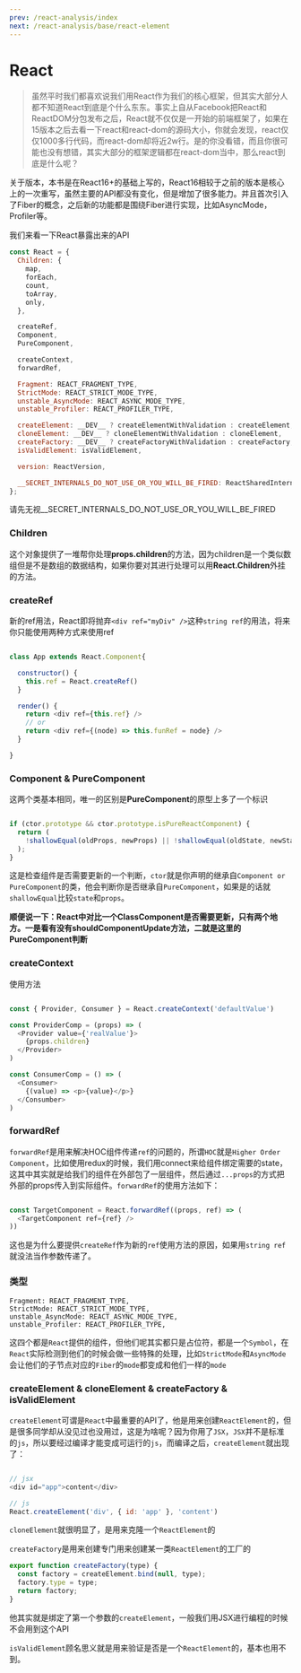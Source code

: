 ```yaml
---
prev: /react-analysis/index
next: /react-analysis/base/react-element
---
```


# React

> 虽然平时我们都喜欢说我们用React作为我们的核心框架，但其实大部分人都不知道React到底是个什么东东。事实上自从Facebook把React和ReactDOM分包发布之后，React就不仅仅是一开始的前端框架了，如果在15版本之后去看一下react和react-dom的源码大小，你就会发现，react仅仅1000多行代码，而react-dom却将近2w行。是的你没看错，而且你很可能也没有想错，其实大部分的框架逻辑都在react-dom当中，那么react到底是什么呢？

关于版本，本书是在React16+的基础上写的，React16相较于之前的版本是核心上的一次重写，虽然主要的API都没有变化，但是增加了很多能力。并且首次引入了Fiber的概念，之后新的功能都是围绕Fiber进行实现，比如AsyncMode，Profiler等。

我们来看一下React暴露出来的API

```js
const React = {
  Children: {
    map,
    forEach,
    count,
    toArray,
    only,
  },

  createRef,
  Component,
  PureComponent,

  createContext,
  forwardRef,

  Fragment: REACT_FRAGMENT_TYPE,
  StrictMode: REACT_STRICT_MODE_TYPE,
  unstable_AsyncMode: REACT_ASYNC_MODE_TYPE,
  unstable_Profiler: REACT_PROFILER_TYPE,

  createElement: __DEV__ ? createElementWithValidation : createElement,
  cloneElement: __DEV__ ? cloneElementWithValidation : cloneElement,
  createFactory: __DEV__ ? createFactoryWithValidation : createFactory,
  isValidElement: isValidElement,

  version: ReactVersion,

  __SECRET_INTERNALS_DO_NOT_USE_OR_YOU_WILL_BE_FIRED: ReactSharedInternals,
};
```

请先无视__SECRET_INTERNALS_DO_NOT_USE_OR_YOU_WILL_BE_FIRED

### Children

这个对象提供了一堆帮你处理**props.children**的方法，因为children是一个类似数组但是不是数组的数据结构，如果你要对其进行处理可以用**React.Children**外挂的方法。

### createRef

新的ref用法，React即将抛弃```<div ref="myDiv" />```这种```string ref```的用法，将来你只能使用两种方式来使用ref

```js

class App extends React.Component{

  constructor() {
    this.ref = React.createRef()
  }

  render() {
    return <div ref={this.ref} />
    // or
    return <div ref={(node) => this.funRef = node} />
  }

}

```

### Component & PureComponent

这两个类基本相同，唯一的区别是**PureComponent**的原型上多了一个标识

```js

if (ctor.prototype && ctor.prototype.isPureReactComponent) {
  return (
    !shallowEqual(oldProps, newProps) || !shallowEqual(oldState, newState)
  );
}

```

这是检查组件是否需要更新的一个判断，```ctor```就是你声明的继承自```Component or PureComponent```的类，他会判断你是否继承自```PureComponent```，如果是的话就```shallowEqual```比较```state```和```props```。

**顺便说一下：React中对比一个ClassComponent是否需要更新，只有两个地方。一是看有没有shouldComponentUpdate方法，二就是这里的PureComponent判断**

### createContext

使用方法

```js

const { Provider, Consumer } = React.createContext('defaultValue')

const ProviderComp = (props) => (
  <Provider value={'realValue'}>
    {props.children}
  </Provider>
)

const ConsumerComp = () => (
  <Consumer>
    {(value) => <p>{value}</p>}
  </Consumber>
)

```

### forwardRef

```forwardRef```是用来解决HOC组件传递```ref```的问题的，所谓```HOC```就是```Higher Order Component```，比如使用redux的时候，我们用connect来给组件绑定需要的state，这其中其实就是给我们的组件在外部包了一层组件，然后通过```...props```的方式把外部的props传入到实际组件。```forwardRef```的使用方法如下：

```js

const TargetComponent = React.forwardRef((props, ref) => (
  <TargetComponent ref={ref} />
))

```

这也是为什么要提供```createRef```作为新的```ref```使用方法的原因，如果用```string ref```就没法当作参数传递了。

### 类型

```
Fragment: REACT_FRAGMENT_TYPE,
StrictMode: REACT_STRICT_MODE_TYPE,
unstable_AsyncMode: REACT_ASYNC_MODE_TYPE,
unstable_Profiler: REACT_PROFILER_TYPE,
```

这四个都是```React```提供的组件，但他们呢其实都只是占位符，都是一个```Symbol```，在```React```实际检测到他们的时候会做一些特殊的处理，比如```StrictMode```和```AsyncMode```会让他们的子节点对应的```Fiber```的```mode```都变成和他们一样的```mode```


### createElement & cloneElement & createFactory & isValidElement

```createElement```可谓是```React```中最重要的API了，他是用来创建```ReactElement```的，但是很多同学却从没见过也没用过，这是为啥呢？因为你用了```JSX```，```JSX```并不是标准的```js```，所以要经过编译才能变成可运行的```js```，而编译之后，```createElement```就出现了：

```js

// jsx
<div id="app">content</div>

// js
React.createElement('div', { id: 'app' }, 'content')
```

```cloneElement```就很明显了，是用来克隆一个```ReactElement```的

```createFactory```是用来创建专门用来创建某一类```ReactElement```的工厂的

```js
export function createFactory(type) {
  const factory = createElement.bind(null, type);
  factory.type = type;
  return factory;
}
```

他其实就是绑定了第一个参数的```createElement```，一般我们用JSX进行编程的时候不会用到这个API

```isValidElement```顾名思义就是用来验证是否是一个```ReactElement```的，基本也用不到。